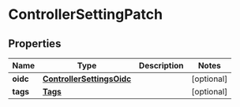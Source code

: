 

# ControllerSettingPatch


## Properties

| Name | Type | Description | Notes |
|------------ | ------------- | ------------- | -------------|
|**oidc** | [**ControllerSettingsOidc**](ControllerSettingsOidc.md) |  |  [optional] |
|**tags** | [**Tags**](Tags.md) |  |  [optional] |



